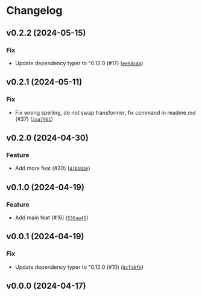 # Changelog

## v0.2.2 (2024-05-15)

### Fix

- Update dependency typer to ^0.12.0 (#17) ([`ee9dcda`](https://github.com/34j/vr180-convert/commit/ee9dcda44345213f34a8bd61a59b9a13be37aaf7))

## v0.2.1 (2024-05-11)

### Fix

- Fix wrong spelling, do not swap transformer, fix command in readme.md (#37) ([`2aa7951`](https://github.com/34j/vr180-convert/commit/2aa79515a49a39a4b7cf34f7cbd71b5f72902175))

## v0.2.0 (2024-04-30)

### Feature

- Add more feat (#30) ([`47bb83e`](https://github.com/34j/vr180-convert/commit/47bb83eb3ff737f6637ca0cea5ecf158c5f4d46c))

## v0.1.0 (2024-04-19)

### Feature

- Add main feat (#16) ([`556aa45`](https://github.com/34j/vr180-convert/commit/556aa451237945965134be49da3382b264e38c40))

## v0.0.1 (2024-04-19)

### Fix

- Update dependency typer to ^0.12.0 (#10) ([`0cfa6fe`](https://github.com/34j/vr180-convert/commit/0cfa6fe9ce1c96bb31568cf033133b3c0ec7b0a5))

## v0.0.0 (2024-04-17)

